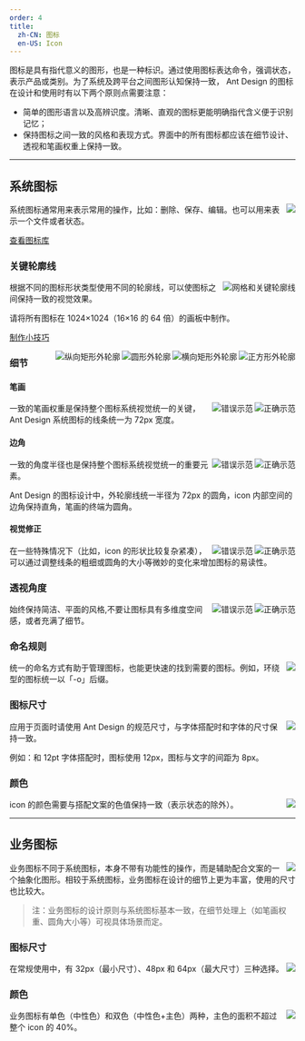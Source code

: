 ```yaml
---
order: 4
title:
  zh-CN: 图标
  en-US: Icon
---
```


图标是具有指代意义的图形，也是一种标识。通过使用图标表达命令，强调状态，表示产品或类别。为了系统及跨平台之间图形认知保持一致，
Ant Design 的图标在设计和使用时有以下两个原则点需要注意：

- 简单的图形语言以及高辨识度。清晰、直观的图标更能明确指代含义便于识别记忆；
- 保持图标之间一致的风格和表现方式。界面中的所有图标都应该在细节设计、透视和笔画权重上保持一致。

---

## 系统图标

<img class="preview-img no-padding" align="right" src="https://zos.alipayobjects.com/rmsportal/gcOflMziKUIdaeLlObPj.png">

系统图标通常用来表示常用的操作，比如：删除、保存、编辑。也可以用来表示一个文件或者状态。

[查看图标库](/components/icon/)

### 关键轮廓线

<img class="preview-img no-padding" align="right" src="https://zos.alipayobjects.com/rmsportal/psKuOznmgqzqQoumcAxT.png" alt="网格和关键轮廓线">

根据不同的图标形状类型使用不同的轮廓线，可以使图标之间保持一致的视觉效果。

请将所有图标在 1024×1024（16×16 的 64 倍）的画板中制作。

[制作小技巧](https://zos.alipayobjects.com/rmsportal/hmNuLjCkBssupcZgYAde.png)

<img class="preview-img no-padding inline" align="right" src="https://zos.alipayobjects.com/rmsportal/XzoySLGeUaMCOVymkyZq.png" alt="正方形外轮廓">
<img class="preview-img no-padding inline" align="right" src="https://zos.alipayobjects.com/rmsportal/fdWiCCIQiJIViSNhmcHo.png" alt="横向矩形外轮廓">

<img class="preview-img no-padding inline" align="right" src="https://zos.alipayobjects.com/rmsportal/xEvvEZHaSlstcozKgoBd.png" alt="圆形外轮廓">
<img class="preview-img no-padding inline" align="right" src="https://zos.alipayobjects.com/rmsportal/GyBKoeSnRDFPvJudEgOA.png" alt="纵向矩形外轮廓">

### 细节

#### 笔画

<img class="preview-img no-padding good" align="right" src="https://zos.alipayobjects.com/rmsportal/WnOptTBWISNYeRpYnlcg.png" alt="正确示范" description="icon 的线条粗细统一保持为 72px">
<img class="preview-img no-padding bad" align="right" src="https://zos.alipayobjects.com/rmsportal/pdLgzaadpHndkqAPLNmx.png" alt="错误示范" description="icon 的线条粗细不统一">

一致的笔画权重是保持整个图标系统视觉统一的关键，Ant Design 系统图标的线条统一为 72px 宽度。

#### 边角

<img class="preview-img no-padding good" align="right" src="https://zos.alipayobjects.com/rmsportal/FBhKrLDoNmfgwZRbfXRi.png" alt="正确示范" description="图标的边角设计都遵循了 Ant Design 的规范">
<img class="preview-img no-padding bad" align="right" src="https://zos.alipayobjects.com/rmsportal/pdLgzaadpHndkqAPLNmx.png" alt="错误示范" description="线条的终端并不是圆角">

一致的角度半径也是保持整个图标系统视觉统一的重要元素。

Ant Design 的图标设计中，外轮廓线统一半径为 72px 的圆角，icon 内部空间的边角保持直角，笔画的终端为圆角。

#### 视觉修正

<img class="preview-img no-padding good" align="right" src="https://zos.alipayobjects.com/rmsportal/xOFtYOCPdCHNwAzYVqSJ.png" alt="正确示范" description="对于图标内较复杂的 “JPG” 字母在笔画权重上进行了微调，让图标看上去更和谐">
<img class="preview-img no-padding bad" align="right" src="https://zos.alipayobjects.com/rmsportal/pxpaZCbYqucHqnxyazta.png" alt="错误示范" description="icon 图形太复杂，空间显得拥挤">

在一些特殊情况下（比如，icon 的形状比较复杂紧凑），可以通过调整线条的粗细或圆角的大小等微妙的变化来增加图标的易读性。

### 透视角度

<img class="preview-img no-padding good" align="right" src="https://zos.alipayobjects.com/rmsportal/YqNpTvpCeBeRAPWSFJbz.png" alt="正确示范" description="保持平面、简洁的风格">
<img class="preview-img no-padding bad" align="right" src="https://zos.alipayobjects.com/rmsportal/tqMBxDQruzWhunynJaNC.png" alt="错误示范" description="图标具有俯视角度，并不是在一个维度空间内">

始终保持简洁、平面的风格,不要让图标具有多维度空间感，或者充满了细节。

### 命名规则

<img class="preview-img no-padding" align="right" src="https://zos.alipayobjects.com/rmsportal/RjDmLIjLtUdoIQDIuVrw.png">

统一的命名方式有助于管理图标，也能更快速的找到需要的图标。例如，环绕型的图标统一以「-o」后缀。

### 图标尺寸

<img class="preview-img no-padding" align="right" src="https://zos.alipayobjects.com/rmsportal/nHFxbYpwlUHwOcrkvgGw.png">

应用于页面时请使用 Ant Design 的规范尺寸，与字体搭配时和字体的尺寸保持一致。

例如：和 12pt 字体搭配时，图标使用 12px，图标与文字的间距为 8px。

### 颜色

<img class="preview-img no-padding" align="right" src="https://zos.alipayobjects.com/rmsportal/uYhuxxiWZlgVwdmfqUli.png" description="注：表格中 @Black = #000000、@White = #FFFFFF、@Blue-6 = #108EE9">

icon 的颜色需要与搭配文案的色值保持一致（表示状态的除外）。

---

## 业务图标

<img class="preview-img no-padding" align="right" src="https://zos.alipayobjects.com/rmsportal/sBoyTTymmdhEuYUPEGAd.png">

业务图标不同于系统图标，本身不带有功能性的操作，而是辅助配合文案的一个抽象化图形。相较于系统图标，业务图标在设计的细节上更为丰富，使用的尺寸也比较大。

> 注：业务图标的设计原则与系统图标基本一致，在细节处理上（如笔画权重、圆角大小等）可视具体场景而定。

### 图标尺寸

<img class="preview-img no-padding" align="right" src="https://zos.alipayobjects.com/rmsportal/ByDcWtCrgspVLqjTsFdu.png">

在常规使用中，有 32px（最小尺寸）、48px 和 64px（最大尺寸）三种选择。

### 颜色

<img class="preview-img no-padding" align="right" src="https://zos.alipayobjects.com/rmsportal/QfFDvJISCInKnjsshowY.png">

业务图标有单色（中性色）和双色（中性色+主色）两种，主色的面积不超过整个 icon 的 40%。
